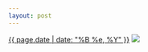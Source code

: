 ```yaml
---
layout: post
---
```


<p>
  <time><a href="/368">{{ page.date | date: "%B %e, %Y" }}</a></time>
  <a href="/368"><img src="{{ site.assets_url }}/368-320.jpg" srcset="{{ site.assets_url }}/368-640.jpg 640w, {{ site.assets_url }}/368-480.jpg 480w, {{ site.assets_url }}/368-320.jpg 320w, {{ site.assets_url }}/368-160.jpg 160w" sizes="(min-width: 700px) 50vw, calc(100vw - 2rem)" /></a>
</p>
